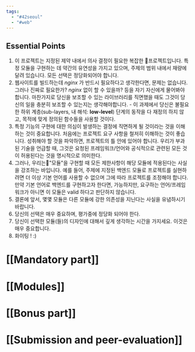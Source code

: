 ```yaml
---
tags:
  - "#42seoul"
  - "#web"
---
```

## Essential Points

1. 이 프로젝트는 지정된 제약 내에서 의사 결정이 필요한 복잡한 프로젝트입니다. 특정 모듈을 구현하는 데 약간의 유연성을 가지고 있으며, 주제의 범위 내에서 재량에 달려 있습니다. 모든 선택은 정당화되어야 합니다.
2. 웹사이트를 빌드하는데 _nginx_ 가 반드시 필요하다고 생각한다면, 문제는 없습니다. 그러나 진짜로 필요한가? _nginx_ 없이 할 수 있을까? 등을 자기 자신에게 물어봐야 합니다. 마찬가지로 당신을 보조할 수 있는 라이브러리를 직면했을 때도 그것이 당신의 일을 충분히 보조할 수 있는지는 생각해야합니다.
		- 이 과제에서 당신은 불필요한 하위 계층(sub-layers, 내 해석: **low-level**) 단계의 동작을 다 재정의 하지 않고, 목적에 맞게 정의된 함수들을 사용할 것이다.
3. 특정 기능의 구현에 대한 의심이 발생하는 결정에 직면하게 될 것이라는 것을 이해하는 것이 중요합니다. 처음에는 프로젝트 요구 사항을 철저히 이해하는 것이 좋습니다. 성취해야 할 것을 파악하면, 프로젝트의 틀 안에 있어야 합니다. 우리가 부과된 기술을 언급할 때, 그것은 요청된 프레임워크/언어와 공식적으로 관련된 모든 것이 허용된다는 것을 명시적으로 의미한다.
4.  그러나, 우리는"모듈"을 구현할 때 모든 제한사항이 해당 모듈에 적용된다는 사실을 강조하는 바입니다. 예를 들어, 주제에 지정된 백엔드 모듈로 프로젝트를 실현하려면 더 이상 기본 언어를 사용할 수 없으며 그에 따라 프로젝트를 조정해야 합니다. 만약 기본 언어로 백엔드를 구현하고자 한다면, 가능하지만, 요구하는 언어/프레임워크가 아니면 이 모듈은 valid 하다고 판단하지 않습니다. 
5. 결론에 앞서, 몇몇 모듈은 다른 모듈에 강한 의존성을 지닌다는 사실을 유념하시기 바랍니다.
6. 당신의 선택은 매우 중요하며, 평가중에 정당화 되어야 한다.
7. 당신이 선택한 모듈(들)의 디자인에 대해서 깊게 생각하는 시간을 가지세요. 이것은 매우 중요합니다.
8. 화이팅 ! :)

# [[Mandatory part]]

# [[Modules]]

# [[Bonus part]]

# [[Submission and peer-evaluation]]
